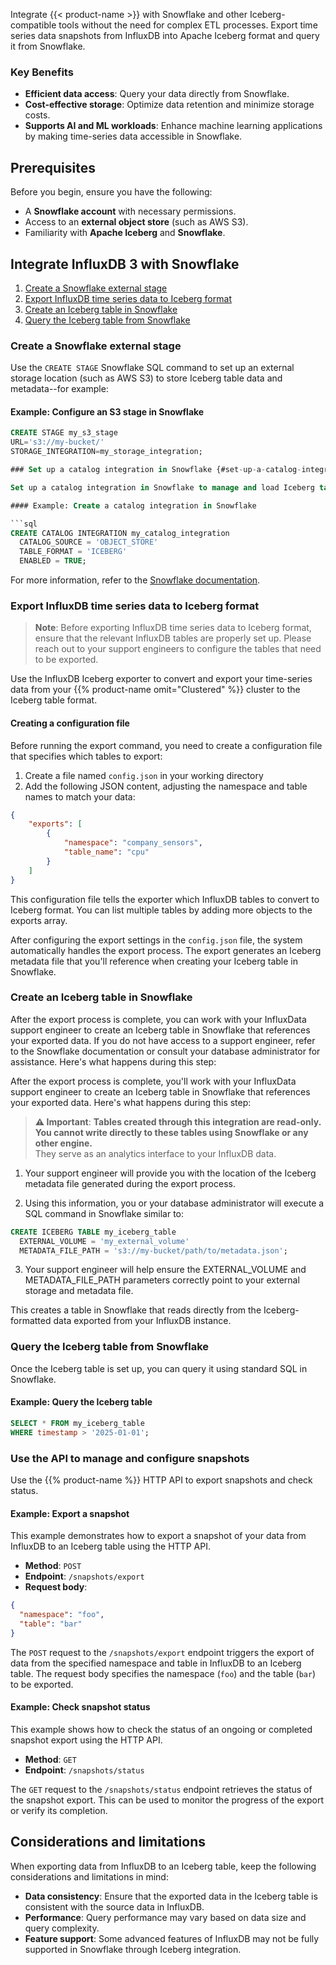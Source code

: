 Integrate {{< product-name >}} with Snowflake and other Iceberg-compatible tools without the need for complex ETL processes.
Export time series data snapshots from InfluxDB into Apache Iceberg format and query it from Snowflake.

### Key Benefits

- **Efficient data access**: Query your data directly from Snowflake.
- **Cost-effective storage**: Optimize data retention and minimize storage costs.
- **Supports AI and ML workloads**: Enhance machine learning applications by making time-series data accessible in Snowflake.

## Prerequisites

Before you begin, ensure you have the following:

- A **Snowflake account** with necessary permissions.
- Access to an **external object store** (such as AWS S3).
- Familiarity with **Apache Iceberg** and **Snowflake**.

## Integrate InfluxDB 3 with Snowflake

1. [Create a Snowflake external stage](#create-a-snowflake-external-stage)
2. [Export InfluxDB time series data to Iceberg format](#export-influxdb-time-series-data-to-iceberg-format)
3. [Create an Iceberg table in Snowflake](#create-an-iceberg-table-in-snowflake)
4. [Query the Iceberg table from Snowflake](#query-the-iceberg-table-from-snowflake)


### Create a Snowflake external stage

Use the `CREATE STAGE` Snowflake SQL command to set up an external storage location
(such as AWS S3) to store Iceberg table data and metadata--for example:

#### Example: Configure an S3 stage in Snowflake

```sql
CREATE STAGE my_s3_stage 
URL='s3://my-bucket/'
STORAGE_INTEGRATION=my_storage_integration;

### Set up a catalog integration in Snowflake {#set-up-a-catalog-integration-in-snowflake}

Set up a catalog integration in Snowflake to manage and load Iceberg tables efficiently.

#### Example: Create a catalog integration in Snowflake

```sql
CREATE CATALOG INTEGRATION my_catalog_integration
  CATALOG_SOURCE = 'OBJECT_STORE'
  TABLE_FORMAT = 'ICEBERG'
  ENABLED = TRUE;
```

For more information, refer to the [Snowflake documentation](https://docs.snowflake.com/en/user-guide/tables-iceberg-configure-catalog-integration).

### Export InfluxDB time series data to Iceberg format

> **Note**: Before exporting InfluxDB time series data to Iceberg format, ensure that the relevant InfluxDB tables are properly set up. Please reach out to your support engineers to configure the tables that need to be exported.

Use the InfluxDB Iceberg exporter to convert and export your time-series data from your {{% product-name omit="Clustered" %}} cluster to the Iceberg table format.

#### Creating a configuration file

Before running the export command, you need to create a configuration file that specifies which tables to export:

1. Create a file named `config.json` in your working directory
2. Add the following JSON content, adjusting the namespace and table names to match your data:

```json
{
    "exports": [
        {
            "namespace": "company_sensors",
            "table_name": "cpu"
        }
    ]
}
```

This configuration file tells the exporter which InfluxDB tables to convert to Iceberg format. You can list multiple tables by adding more objects to the exports array.

After configuring the export settings in the `config.json` file, the system automatically handles the export process. The export generates an Iceberg metadata file that you'll reference when creating your Iceberg table in Snowflake.

### Create an Iceberg table in Snowflake 

After the export process is complete, you can work with your InfluxData support engineer to create an Iceberg table in Snowflake that references your exported data. If you do not have access to a support engineer, refer to the Snowflake documentation or consult your database administrator for assistance. Here's what happens during this step:

After the export process is complete, you'll work with your InfluxData support engineer to create an Iceberg table in Snowflake that references your exported data. Here's what happens during this step:

> **⚠️ Important**: **Tables created through this integration are read-only.**  
> **You cannot write directly to these tables using Snowflake or any other engine.**  
> They serve as an analytics interface to your InfluxDB data.

1. Your support engineer will provide you with the location of the Iceberg metadata file generated during the export process.

2. Using this information, you or your database administrator will execute a SQL command in Snowflake similar to:

```sql
CREATE ICEBERG TABLE my_iceberg_table
  EXTERNAL_VOLUME = 'my_external_volume'
  METADATA_FILE_PATH = 's3://my-bucket/path/to/metadata.json';
```

3. Your support engineer will help ensure the EXTERNAL_VOLUME and METADATA_FILE_PATH parameters correctly point to your external storage and metadata file.

This creates a table in Snowflake that reads directly from the Iceberg-formatted data exported from your InfluxDB instance.

### Query the Iceberg table from Snowflake

Once the Iceberg table is set up, you can query it using standard SQL in Snowflake.

#### Example: Query the Iceberg table

```sql
SELECT * FROM my_iceberg_table
WHERE timestamp > '2025-01-01';
```

### Use the API to manage and configure snapshots

Use the {{% product-name %}} HTTP API to export snapshots and check status.

#### Example: Export a snapshot

This example demonstrates how to export a snapshot of your data from InfluxDB to an Iceberg table using the HTTP API.

- **Method**: `POST`
- **Endpoint**: `/snapshots/export`
- **Request body**:
  
```json
{
  "namespace": "foo",
  "table": "bar"
}
```
The `POST` request to the `/snapshots/export` endpoint triggers the export of data from the specified namespace and table in InfluxDB to an Iceberg table. The request body specifies the namespace (`foo`) and the table (`bar`) to be exported.

#### Example: Check snapshot status

This example shows how to check the status of an ongoing or completed snapshot export using the HTTP API. 

- **Method**: `GET`
- **Endpoint**: `/snapshots/status`

The `GET` request to the `/snapshots/status` endpoint retrieves the status of the snapshot export. This can be used to monitor the progress of the export or verify its completion.

## Considerations and limitations

When exporting data from InfluxDB to an Iceberg table, keep the following considerations and limitations in mind:

- **Data consistency**: Ensure that the exported data in the Iceberg table is consistent with the source data in InfluxDB.
- **Performance**: Query performance may vary based on data size and query complexity.
- **Feature support**: Some advanced features of InfluxDB may not be fully supported in Snowflake through Iceberg integration.
